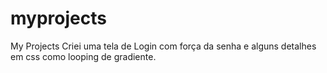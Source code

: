 # myprojects
My Projects
Criei uma tela de Login com força da senha e alguns detalhes em css como looping de gradiente.
